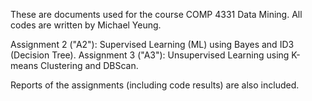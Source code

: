 These are documents used for the course COMP 4331 Data Mining. All codes are written by Michael Yeung.

Assignment 2 ("A2"): Supervised Learning (ML) using Bayes and ID3 (Decision Tree).
Assignment 3 ("A3"): Unsupervised Learning using K-means Clustering and DBScan.

Reports of the assignments (including code results) are also included.
